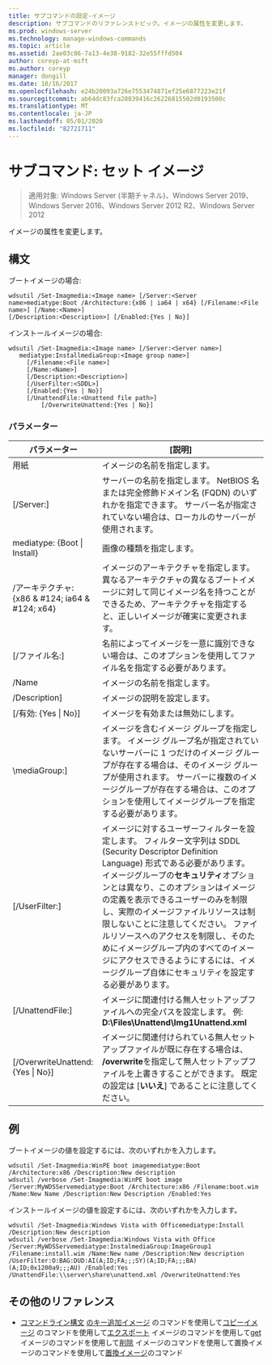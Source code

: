 ```yaml
---
title: サブコマンドの設定-イメージ
description: サブコマンドのリファレンストピック。イメージの属性を変更します。
ms.prod: windows-server
ms.technology: manage-windows-commands
ms.topic: article
ms.assetid: 2ae03c86-7a13-4e38-9182-32e55fffd504
author: coreyp-at-msft
ms.author: coreyp
manager: dongill
ms.date: 10/16/2017
ms.openlocfilehash: e24b20093a726e7553474871ef25e6877223e21f
ms.sourcegitcommit: ab64dc83fca28039416c26226815502d0193500c
ms.translationtype: MT
ms.contentlocale: ja-JP
ms.lasthandoff: 05/01/2020
ms.locfileid: "82721711"
---
```

# <a name="subcommand-set-image"></a>サブコマンド: セット イメージ

> 適用対象: Windows Server (半期チャネル)、Windows Server 2019、Windows Server 2016、Windows Server 2012 R2、Windows Server 2012

イメージの属性を変更します。

## <a name="syntax"></a>構文
ブートイメージの場合:
```
wdsutil /Set-Imagmedia:<Image name> [/Server:<Server name>mediatype:Boot /Architecture:{x86 | ia64 | x64} [/Filename:<File name>] [/Name:<Name>] 
[/Description:<Description>] [/Enabled:{Yes | No}]
```
インストールイメージの場合:
```
wdsutil /Set-Imagmedia:<Image name> [/Server:<Server name>]
   mediatype:InstallmediaGroup:<Image group name>]
     [/Filename:<File name>]
     [/Name:<Name>]
     [/Description:<Description>]
     [/UserFilter:<SDDL>]
     [/Enabled:{Yes | No}]
     [/UnattendFile:<Unattend file path>]
         [/OverwriteUnattend:{Yes | No}]
```
### <a name="parameters"></a>パラメーター
|パラメーター|[説明]|
|-------|--------|
用紙<Image name>|イメージの名前を指定します。|
|[/Server:<Server name>]|サーバーの名前を指定します。 NetBIOS 名または完全修飾ドメイン名 (FQDN) のいずれかを指定できます。 サーバー名が指定されていない場合は、ローカルのサーバーが使用されます。|
mediatype: {Boot &#124; Install}|画像の種類を指定します。|
|/アーキテクチャ: {x86 & #124; ia64 & #124; x64}|イメージのアーキテクチャを指定します。 異なるアーキテクチャの異なるブートイメージに対して同じイメージ名を持つことができるため、アーキテクチャを指定すると、正しいイメージが確実に変更されます。|
|[/ファイル名:<File name>]|名前によってイメージを一意に識別できない場合は、このオプションを使用してファイル名を指定する必要があります。|
|/Name|イメージの名前を指定します。|
|/Description<Description>]|イメージの説明を設定します。|
|[/有効: {Yes &#124; No}]|イメージを有効または無効にします。|
|\mediaGroup:<Image group name>]|イメージを含むイメージ グループを指定します。 イメージ グループ名が指定されていないサーバーに 1 つだけのイメージ グループが存在する場合は、そのイメージ グループが使用されます。 サーバーに複数のイメージグループが存在する場合は、このオプションを使用してイメージグループを指定する必要があります。|
|[/UserFilter:<SDDL>]|イメージに対するユーザーフィルターを設定します。 フィルター文字列は SDDL (Security Descriptor Definition Language) 形式である必要があります。 イメージグループの**セキュリティ**オプションとは異なり、このオプションはイメージの定義を表示できるユーザーのみを制限し、実際のイメージファイルリソースは制限しないことに注意してください。 ファイルリソースへのアクセスを制限し、そのためにイメージグループ内のすべてのイメージにアクセスできるようにするには、イメージグループ自体にセキュリティを設定する必要があります。|
|[/UnattendFile:<Unattend file path>]|イメージに関連付ける無人セットアップファイルへの完全パスを設定します。 例: **D:\Files\Unattend\Img1Unattend.xml**|
|[/OverwriteUnattend: {Yes &#124; No}]|イメージに関連付けられている無人セットアップファイルが既に存在する場合は、 **/overwrite**を指定して無人セットアップファイルを上書きすることができます。 既定の設定は [**いいえ**] であることに注意してください。|
## <a name="examples"></a>例
ブートイメージの値を設定するには、次のいずれかを入力します。
```
wdsutil /Set-Imagmedia:WinPE boot imagemediatype:Boot /Architecture:x86 /Description:New description
wdsutil /verbose /Set-Imagmedia:WinPE boot image /Server:MyWDSServemediatype:Boot /Architecture:x86 /Filename:boot.wim 
/Name:New Name /Description:New Description /Enabled:Yes
```
インストールイメージの値を設定するには、次のいずれかを入力します。
```
wdsutil /Set-Imagmedia:Windows Vista with Officemediatype:Install /Description:New description 
wdsutil /verbose /Set-Imagmedia:Windows Vista with Office /Server:MyWDSServemediatype:InstalmediaGroup:ImageGroup1 
/Filename:install.wim /Name:New name /Description:New description /UserFilter:O:BAG:DUD:AI(A;ID;FA;;;SY)(A;ID;FA;;;BA)(A;ID;0x1200a9;;;AU) /Enabled:Yes /UnattendFile:\\server\share\unattend.xml /OverwriteUnattend:Yes
```
## <a name="additional-references"></a>その他のリファレンス
- [コマンドライン構文](command-line-syntax-key.md)
[のキー追加イメージ](using-the-add-image-command.md)
のコマンドを使用して[コピーイメージ](using-the-copy-image-command.md)
のコマンドを使用して[エクスポート](using-the-export-image-command.md)
イメージのコマンドを使用して[get](using-the-get-image-command.md)
イメージのコマンドを使用して[削除](using-the-remove-image-command.md)
イメージのコマンドを使用して置換イメージのコマンドを使用して[置換イメージ](using-the-replace-image-command.md)のコマンド
